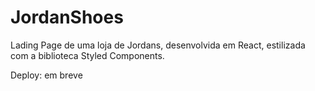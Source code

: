 # JordanShoes

Lading Page de uma loja de Jordans, desenvolvida em React, estilizada com a biblioteca Styled Components.

Deploy: em breve
